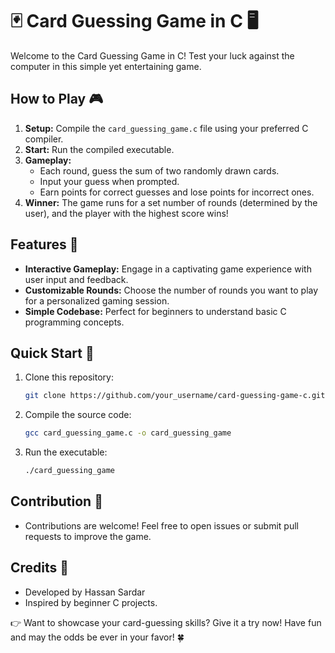 # 🃏 Card Guessing Game in C 🖥️

Welcome to the Card Guessing Game in C! Test your luck against the computer in this simple yet entertaining game.

## How to Play 🎮

1. **Setup:** Compile the `card_guessing_game.c` file using your preferred C compiler.
2. **Start:** Run the compiled executable.
3. **Gameplay:** 
   - Each round, guess the sum of two randomly drawn cards.
   - Input your guess when prompted.
   - Earn points for correct guesses and lose points for incorrect ones.
4. **Winner:** The game runs for a set number of rounds (determined by the user), and the player with the highest score wins!

## Features 🌟

- **Interactive Gameplay:** Engage in a captivating game experience with user input and feedback.
- **Customizable Rounds:** Choose the number of rounds you want to play for a personalized gaming session.
- **Simple Codebase:** Perfect for beginners to understand basic C programming concepts.

## Quick Start 🚀

1. Clone this repository:
   ```bash
   git clone https://github.com/your_username/card-guessing-game-c.git
2. Compile the source code:
   ```bash
   gcc card_guessing_game.c -o card_guessing_game

3. Run the executable:
    ```bash
    ./card_guessing_game
## Contribution 🤝
- Contributions are welcome! Feel free to open issues or submit pull requests to improve the game.

## Credits 🙌
- Developed by Hassan Sardar
- Inspired by beginner C projects.


👉 Want to showcase your card-guessing skills? Give it a try now! Have fun and may the odds be ever in your favor! 🍀
